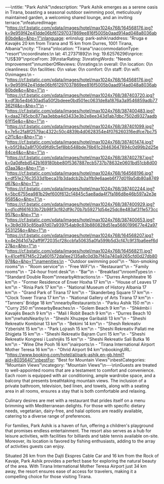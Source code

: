 ---\ntitle: "Park Ashik"\ndescription: "Park Ashik emerges as a serene oasis in Tirana, boasting a seasonal outdoor swimming pool, meticulously maintained garden, a welcoming shared lounge, and an inviting terrace."\nfeaturedImage: "https://cf.bstatic.com/xdata/images/hotel/max1024x768/164568176.jpg?k=9e959f42e41dde06bf61297037869ee816f5005b0aad914ad048a8036ab80bde&o=&hp=1"\nlanguage: en\nslug: park-ashik\naddress: "Rruga e Kavajës 20 km from Tirana and 15 km from Durres, 1001 Tirana, Albania"\ncity: "Tirana"\nlocation: "Tirana"\naccommodationType: "resort"\ncoordinates:\n  lat: 41.27371892\n  lng: 19.62576296\nprice: "US$39"\npriceFrom: 39\nstarRating: 3\nratingWords: "Needs Improvement"\nnumberOfReviews: 0\nratings:\n  overall: 0\n  location: 0\n  cleanliness: 0\n  facilities: 0\n  value: 0\n  comfort: 0\n  staff: 0\n  wifi: 0\nimages:\n  - "https://cf.bstatic.com/xdata/images/hotel/max1024x768/164568176.jpg?k=9e959f42e41dde06bf61297037869ee816f5005b0aad914ad048a8036ab80bde&o=&hp=1"\n  - "https://cf.bstatic.com/xdata/images/hotel/max1024x768/387403720.jpg?k=df3b5e4b630ad5a50f2bdeee0bd501ec0631de8a1876a3a9546859adb77362f4&o=&hp=1"\n  - "https://cf.bstatic.com/xdata/images/hotel/max1024x768/387400483.jpg?k=daa2745cbc877aa3ebba4d3433e3b2e8ee343d1ab7dbc7502d9327aadb61f15e&o=&hp=1"\n  - "https://cf.bstatic.com/xdata/images/hotel/max1024x768/387401099.jpg?k=7e5c2fa8f2579ac4322c50c4839b4d0628354e4f076260316edfce7bc75c2f1c&o=&hp=1"\n  - "https://cf.bstatic.com/xdata/images/hotel/max1024x768/387401474.jpg?k=b5f28a2a8f700d9fd9c5ef8bb548bde76b61c28463647894c0d99b2d25e84ce4&o=&hp=1"\n  - "https://cf.bstatic.com/xdata/images/hotel/max1024x768/387402787.jpg?k=0a0dfebd542b169180bbe80f5367887ecb5737b78632e0601bd51cb8d00d3aa3&o=&hp=1"\n  - "https://cf.bstatic.com/xdata/images/hotel/max1024x768/164568196.jpg?k=df51e276c3533d1beca31b3dadcb2b2a1fb9e6aaeb6f77d019a5db80a8749d67&o=&hp=1"\n  - "https://cf.bstatic.com/xdata/images/hotel/max1024x768/387402244.jpg?k=5bc6755ea981b29ef600f612c14845c5ae8ada4f7fa186d8e46b597a2e3e9585&o=&hp=1"\n  - "https://cf.bstatic.com/xdata/images/hotel/max1024x768/387400929.jpg?k=d1cdf661633b72b98f3cf82df9c70b7b59271d54e25dc8e483af311e573cc957&o=&hp=1"\n  - "https://cf.bstatic.com/xdata/images/hotel/max1024x768/387400653.jpg?k=3b9d393c85ba97d07a939754ab9c83b880828d51ea5680199677e42a97253125&o=&hp=1"\n  - "https://cf.bstatic.com/xdata/images/hotel/max1024x768/164568207.jpg?k=4e2641d7a2aff9f72035cf28ccbfa50635a0fa599b5d3cf47c9f31ba6eef6d27&o=&hp=1"\n  - "https://cf.bstatic.com/xdata/images/hotel/max1024x768/164568211.jpg?k=41ceff67f45c22a601572da1ee2135a8c0d3b7f40a740a9265cfd0d27db80978&o=&hp=1"\namenities:\n  - "Outdoor swimming pool"\n  - "Non-smoking rooms"\n  - "Room service"\n  - "Free WiFi"\n  - "Restaurant"\n  - "Family rooms"\n  - "24-hour front desk"\n  - "Bar"\n  - "Breakfast"\nroomTypes:\n  - "Standard Double Room"\nnearbyAttractions:\n  - "Durres Amphiteatre 16 km"\n  - "Former Residence of Enver Hoxha 17 km"\n  - "House of Leaves 17 km"\n  - "Rinia Park 17 km"\n  - "National Museum of History Albania 17 km"\n  - "Grand Park of Tirana 17 km"\n  - "Skanderbeg Square 17 km"\n  - "Clock Tower Tirana 17 km"\n  - "National Gallery of Arts Tirana 17 km"\n  - "Tanners' Bridge 18 km"\nnearbyRestaurants:\n  - "Parku Ashik 150 m"\n  - "Curry 250 m"\nnearbyBeaches:\n  - "Golem Beach 9 km"\n  - "Shkëmbi i Kavajës Beach 9 km"\n  - "Mali I Robit Beach 9 km"\n  - "Durres Beach 10 km"\nwhatsNearby:\n  - "Sheshi Xhuzepe Garibaldi 13 km"\n  - "Sheshi Rekreativ Kombinat 13 km"\n  - "Bekimi 14 km"\n  - "Shesh Rekreativ Yzberisht 15 km"\n  - "Park Lojrash 15 km"\n  - "Sheshi Rekreativ Pallati me Shigjeta 15 km"\n  - "Sheshi Rekreativ Bajram Curri 15 km"\n  - "Sheshi Rekreativ Kongresi i Lushnjës 15 km"\n  - "Sheshi Rekreativ Sali Butka 16 km"\n  - "Wine Dhe Pooh 16 km"\nairports:\n  - "Tirana International Airport Mother Teresa 16 km"\n  - "Ohrid Airport 94 km"\nbookingURL: "https://www.booking.com/hotel/al/park-ashik.en-gb.html?aid=8035640"\nbestFor: "Best for Mountain Views"\nbestCategories: "Mountain Views"\ncategory: "Mountain Views"\n---\n\nGuests are treated to well-appointed rooms that are a testament to comfort and convenience. Each room is equipped with air conditioning, ample wardrobe space, and a balcony that presents breathtaking mountain views. The inclusion of a private bathroom, television, bed linen, and towels, along with a seating area in all rooms, ensures a stay that is both comfortable and relaxing.

Culinary desires are met with a restaurant that prides itself on a menu brimming with Mediterranean delights. For those with specific dietary needs, vegetarian, dairy-free, and halal options are readily available, catering to a diverse range of preferences.

For families, Park Ashik is a haven of fun, offering a children's playground that promises endless entertainment. The resort also serves as a hub for leisure activities, with facilities for billiards and table tennis available on-site. Moreover, its location is favored by fishing enthusiasts, adding to the array of activities guests can enjoy.

Situated 26 km from the Dajti Ekspres Cable Car and 16 km from the Rock of Kavaje, Park Ashik provides a perfect base for exploring the natural beauty of the area. With Tirana International Mother Teresa Airport just 34 km away, the resort ensures ease of access for travelers, making it a compelling choice for those visiting Tirana.